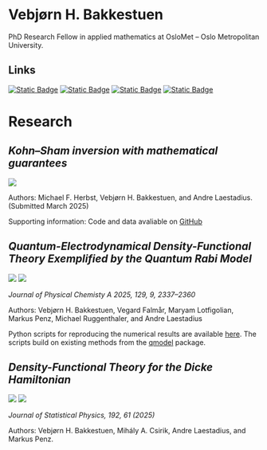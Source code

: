 # Vebjørn H. Bakkestuen
PhD Research Fellow in applied mathematics at OsloMet – Oslo Metropolitan University.
## Links
[![Static Badge](https://img.shields.io/badge/OsloMet-Website-gray?labelColor=%23ffdd00)](https://uni.oslomet.no/regal/vebjorn-h-bakkestuen/)
[![Static Badge](https://img.shields.io/badge/0009--0009--2809--6482-gray?logo=orcid)](https://orcid.org/0009-0009-2809-6482)
[![Static Badge](https://img.shields.io/badge/Google_Scholar-gray?logo=Google%20Scholar)](https://scholar.google.com/citations?user=q4yS5bcAAAAJ&hl)
[![Static Badge](https://img.shields.io/badge/ResearchGate-gray?logo=ResearchGate)](https://www.researchgate.net/profile/Vebjorn-Bakkestuen)



# Research
## *Kohn–Sham inversion with mathematical guarantees*
[![](https://img.shields.io/badge/arXiv-2409.04372-red?logo=arXiv)](https://arxiv.org/abs/2409.04372) 

Authors: Michael F. Herbst, Vebjørn H. Bakkestuen, and Andre Laestadius. (Submitted March 2025)

Supporting information: Code and data avaliable on [GitHub](https://github.com/mfherbst/supporting-my-inversion/tree/master)

## *Quantum-Electrodynamical Density-Functional Theory Exemplified by the Quantum Rabi Model*
[![](https://img.shields.io/badge/doi-10.1021%2Facs.jpca.4c07690-blue)](https://doi.org/10.1021/acs.jpca.4c07690) [![](https://img.shields.io/badge/arXiv-2411.15256-red?logo=arXiv)
](https://arxiv.org/abs/2411.15256) 

*Journal of Physical Chemisty A 2025, 129, 9, 2337–2360*

Authors: Vebjørn H. Bakkestuen, Vegard Falmår, Maryam Lotfigolian, Markus Penz, Michael Ruggenthaler, and Andre Laestadius

Python scripts for reproducing the numerical results are available [here](https://github.com/VegardFalmaar/QEDFT-Quantum-Rabi-Code).
The scripts build on existing methods from the [qmodel](https://github.com/magmage/qmodel) package. 

## *Density-Functional Theory for the Dicke Hamiltonian*
[![](https://img.shields.io/badge/doi-10.1007%2Fs10955--025--03442--9-blue)](https://doi.org/10.1007/s10955-025-03442-9) [![](https://img.shields.io/badge/arXiv-2409.13767-red?logo=arXiv)](https://arxiv.org/abs/2409.13767) 

*Journal of Statistical Physics, 192, 61 (2025)*

Authors: Vebjørn H. Bakkestuen, Mihály A. Csirik, Andre Laestadius, and Markus Penz.


<!---
vebjorhb/vebjorhb is a ✨ special ✨ repository because its `README.md` (this file) appears on your GitHub profile.
You can click the Preview link to take a look at your changes.
--->
